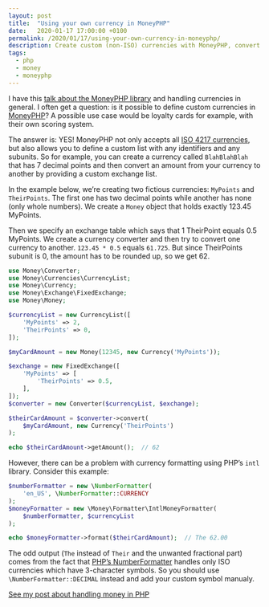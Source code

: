 ```yaml
---
layout: post
title:  "Using your own currency in MoneyPHP"
date:   2020-01-17 17:00:00 +0100
permalink: /2020/01/17/using-your-own-currency-in-moneyphp/
description: Create custom (non-ISO) currencies with MoneyPHP, convert them and format output.
tags:
  - php
  - money
  - moneyphp
---
```


I have this [talk about the MoneyPHP library](https://www.slideshare.net/PiotrHorzycki/how-to-count-money-using-php-and-not-lose-money) and handling currencies in general. I often get a question: is it possible to define custom currencies in [MoneyPHP](https://moneyphp.org/en/stable/index.html)? A possible use case would be loyalty cards for example, with their own scoring system.

The answer is: YES! MoneyPHP not only accepts all [ISO 4217 currencies](https://www.iso.org/iso-4217-currency-codes.html), but also allows you to define a custom list with any identifiers and any subunits. So for example, you can create a currency called `BlahBlahBlah` that has 7 decimal points and then convert an amount from your currency to another by providing a custom exchange list.

In the example below, we’re creating two fictious currencies: `MyPoints` and `TheirPoints`. The first one has two decimal points while another has none (only whole numbers). We create a `Money` object that holds exactly 123.45 MyPoints.

Then we specify an exchange table which says that 1 TheirPoint equals 0.5 MyPoints. We create a currency converter and then try to convert one currency to another. `123.45 * 0.5` equals `61.725`. But since TheirPoints subunit is 0, the amount has to be rounded up, so we get 62.

```php
use Money\Converter;
use Money\Currencies\CurrencyList;
use Money\Currency;
use Money\Exchange\FixedExchange;
use Money\Money;

$currencyList = new CurrencyList([
    'MyPoints' => 2,
    'TheirPoints' => 0,
]);

$myCardAmount = new Money(12345, new Currency('MyPoints'));

$exchange = new FixedExchange([
    'MyPoints' => [
        'TheirPoints' => 0.5,
    ],
]);
$converter = new Converter($currencyList, $exchange);

$theirCardAmount = $converter->convert(
    $myCardAmount, new Currency('TheirPoints')
);

echo $theirCardAmount->getAmount();  // 62
```

However, there can be a problem with currency formatting using PHP’s `intl` library. Consider this example:

```php
$numberFormatter = new \NumberFormatter(
    'en_US', \NumberFormatter::CURRENCY
);
$moneyFormatter = new \Money\Formatter\IntlMoneyFormatter(
    $numberFormatter, $currencyList
);

echo $moneyFormatter->format($theirCardAmount);  // The 62.00
```

The odd output (`The` instead of `Their` and the unwanted fractional part) comes from the fact that [PHP’s NumberFormatter](https://www.php.net/manual/en/numberformatter.formatcurrency.php) handles only ISO currencies which have 3-character symbols. So you should use `\NumberFormatter::DECIMAL` instead and add your custom symbol manualy.

[See my post about handling money in PHP](/2018/08/24/learn-how-to-count-money-or-you-will-lose-it/)
